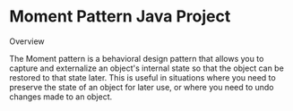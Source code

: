 # Moment Pattern Java Project

Overview

The Moment pattern is a behavioral design pattern that allows you to capture and externalize an object's internal state so that the object can be restored to that state later. This is useful in situations where you need to preserve the state of an object for later use, or where you need to undo changes made to an object.